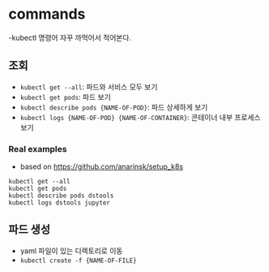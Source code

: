 # commands 

-kubectl 명령어 자꾸 까먹어서 적어본다. 

## 조회 

- `kubectl get --all`: 파드와 서비스 모두 보기 
- `kubectl get pods`: 파드 보기 
- `kubectl describe pods {NAME-OF-POD}`: 파드 상세하게 보기 
- `kubectl logs {NAME-OF-POD} {NAME-OF-CONTAINER}`: 콘테이너 내부 프로세스 보기 

### Real examples 

- based on https://github.com/anarinsk/setup_k8s

```shell
kubectl get --all
kubectl get pods 
kubectl describe pods dstools 
kubectl logs dstools jupyter 
```

## 파드 생성 

- yaml 파일이 있는 디렉토리로 이동 
- `kubectl create -f {NAME-OF-FILE}`
